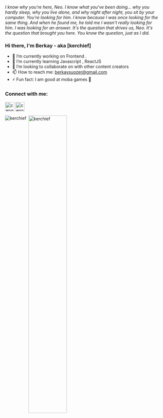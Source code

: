 <p align="left"><i>I know why you're here, Neo. I know what you've been doing... why you hardly sleep, why you live alone, and why night after night, you sit by your computer. You're looking for him. I know because I was once looking for the same thing. And when he found me, he told me I wasn't really looking for him. I was looking for an answer. It's the question that drives us, Neo. It's the question that brought you here. You know the question, just as I did.</i></p>

### Hi there, I'm Berkay - aka [kerchief]

- 🔭 I’m currently working on Frontend .
- 🌱 I’m currently learning Javascript , ReactJS
- 👯 I’m looking to collaborate on  with other content creators
- 📫 How to reach me: berkaysuozer@gmail.com
- ⚡ Fun fact: I am good at moba games 🤣

<h3 align="left">Connect with me:</h3>
<p align="left">
<a href="https://www.linkedin.com/in/berkay-%C5%9Fu%C3%B6zer-4b3733183/" target="blank"><img align="center" src="https://velanovascular.com/wp-content/uploads/2020/06/LinkedIn.png" alt="cengizcmataraci" height="30" width="30" /></a>
<a  href="https://instagram.com/berkaysuozer" target="blank"><img align="center" src="https://upload.wikimedia.org/wikipedia/commons/thumb/e/e7/Instagram_logo_2016.svg/1200px-Instagram_logo_2016.svg.png" alt="cengizcmataraci" height="30" width="30" /></a>
</p>


<p><img align="left" src="https://github-readme-stats.vercel.app/api/top-langs?username=berkaysuozer&show_icons=true&theme=radical&locale=en&layout=compact" alt="kerchief" /></p>
<p>&nbsp;<img align="center" src="https://github-readme-stats.vercel.app/api?username=berkaysuozer&show_icons=true&theme=dark&locale=en" alt="kerchief" width="50%" /></p>

